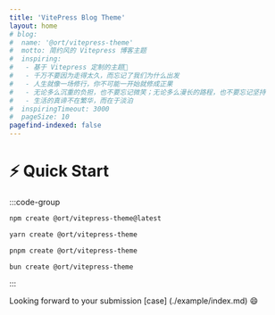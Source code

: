 ```yaml
---
title: 'VitePress Blog Theme'
layout: home
# blog:
#  name: '@ort/vitepress-theme'
#  motto: 简约风的 Vitepress 博客主题
#  inspiring:
#   - 基于 Vitepress 定制的主题🎨
#   - 千万不要因为走得太久，而忘记了我们为什么出发
#   - 人生就像一场修行，你不可能一开始就修成正果
#   - 无论多么沉重的负担，也不要忘记微笑；无论多么漫长的路程，也不要忘记坚持
#   - 生活的真谛不在繁华，而在于淡泊
#  inspiringTimeout: 3000
#  pageSize: 10
pagefind-indexed: false
---
```


# ⚡ Quick Start

:::code-group
```sh [npm]
npm create @ort/vitepress-theme@latest
```
```sh [yarn]
yarn create @ort/vitepress-theme
```
```sh [pnpm]
pnpm create @ort/vitepress-theme
```
```sh [bun]
bun create @ort/vitepress-theme
```
:::

Looking forward to your submission [case] (./example/index.md) 😄
